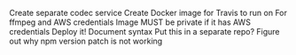 Create separate codec service
Create Docker image for Travis to run on
    For ffmpeg and AWS credentials
    Image MUST be private if it has AWS credentials
Deploy it!
Document syntax
Put this in a separate repo?
Figure out why npm version patch is not working
